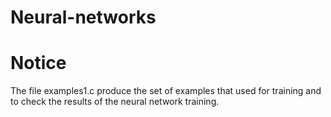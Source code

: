 # Neural-networks

# Notice
The file examples1.c produce the set of examples that used for training and to check the results of the neural network training.
